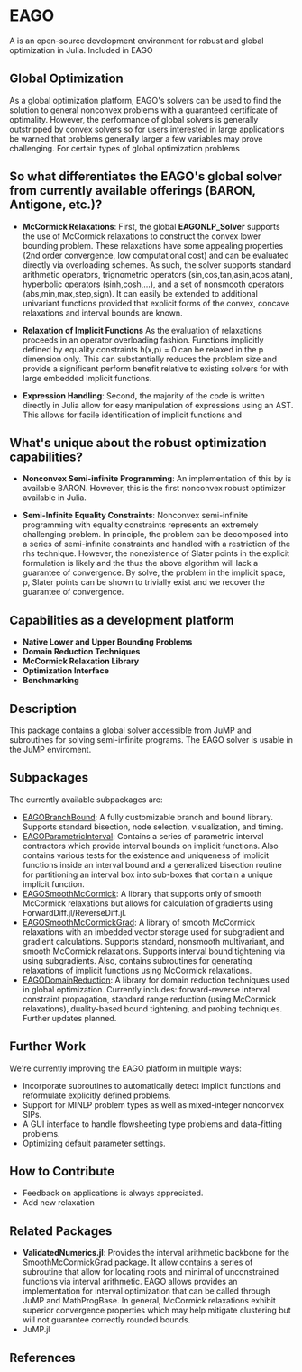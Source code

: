 # EAGO
A is an open-source development environment for robust and global optimization in Julia. Included in EAGO 

## Global Optimization

As a global optimization platform, EAGO's solvers can be used to find the solution to general nonconvex problems with a guaranteed certificate of optimality. However, the performance of global solvers is generally outstripped by convex solvers so for users interested in large applications be warned that problems generally larger a few variables may prove challenging. For certain types of global optimization problems 

## So what differentiates the EAGO's global solver from currently available offerings (BARON, Antigone, etc.)?

- **McCormick Relaxations**:
First, the global **EAGONLP_Solver** supports the use of McCormick relaxations to construct the convex lower bounding problem. These relaxations have some appealing properties (2nd order convergence, low computational cost) and can be evaluated directly via overloading schemes. As such, the solver supports standard arithmetic operators, trignometric operators (sin,cos,tan,asin,acos,atan), hyperbolic operators (sinh,cosh,...), and a set of nonsmooth operators (abs,min,max,step,sign). It can easily be extended to additional univariant functions provided that explicit forms of the convex, concave relaxations and interval bounds are known.

- **Relaxation of Implicit Functions** As the evaluation of relaxations proceeds in an operator overloading fashion. Functions implicitly defined by equality constraints h(x,p) = 0 can be relaxed in the p dimension only. This can substantially reduces the problem size and provide a significant perform benefit relative to existing solvers for with large embedded implicit functions.

- **Expression Handling**:
Second, the majority of the code is written directly in Julia allow for easy manipulation of expressions using an AST. This allows for facile identification of implicit functions and 

## What's unique about the robust optimization capabilities?

- **Nonconvex Semi-infinite Programming**: An implementation of this by is available BARON. However, this is the first nonconvex robust optimizer available in Julia. 

- **Semi-Infinite Equality Constraints**: Nonconvex semi-infinite programming with equality constraints represents an extremely challenging problem. In principle, the problem can be decomposed into a series of semi-infinite constraints and handled with a restriction of the rhs technique. However, the nonexistence of Slater points in the explicit formulation is likely and the thus the above algorithm will lack a guarantee of convergence. By solve, the problem in the implicit space, p, Slater points can be shown to trivially exist and we recover the guarantee of convergence.

## Capabilities as a development platform

- **Native Lower and Upper Bounding Problems**
- **Domain Reduction Techniques**
- **McCormick Relaxation Library**
- **Optimization Interface**
- **Benchmarking**

## Description
This package contains a global solver accessible from JuMP and subroutines for solving semi-infinite programs. The EAGO solver is usable in the JuMP enviroment.

## Subpackages
The currently available subpackages are:
- [EAGOBranchBound](https://github.com/MatthewStuber/EAGOSmoothMcCormick): A fully customizable branch and bound library. Supports standard bisection, node selection, visualization, and timing.
- [EAGOParametricInterval](https://github.com/MatthewStuber/EAGOParametricInterval): Contains a series of parametric interval contractors which provide interval bounds on implicit functions. Also contains various tests for the existence and uniqueness of implicit functions inside an interval bound and a generalized bisection routine for partitioning an interval box into sub-boxes that contain a unique implicit function. 
- [EAGOSmoothMcCormick](https://github.com/MatthewStuber/EAGOSmoothMcCormick): A library that supports only of smooth McCormick relaxations but allows for calculation of gradients using ForwardDiff.jl/ReverseDiff.jl.
- [EAGOSmoothMcCormickGrad](https://github.com/MatthewStuber/EAGOSmoothMcCormickGrad): A library of smooth McCormick relaxations with an imbedded vector storage used for subgradient and gradient calculations. Supports standard, nonsmooth multivariant, and smooth McCormick relaxations. Supports interval bound tightening via using subgradients. Also, contains subroutines for generating relaxations of implicit functions using McCormick relaxations.
- [EAGODomainReduction](https://github.com/MatthewStuber/EAGODomainReduction): A library for domain reduction techniques used in global optimization. Currently includes: forward-reverse interval constraint propagation, standard range reduction (using McCormick relaxations), duality-based bound tightening, and probing techniques. Further updates planned.

## Further Work
We're currently improving the EAGO platform in multiple ways:
- Incorporate subroutines to automatically detect implicit functions and reformulate explicitly defined problems.
- Support for MINLP problem types as well as mixed-integer nonconvex SIPs.
- A GUI interface to handle flowsheeting type problems and data-fitting problems. 
- Optimizing default parameter settings.

## How to Contribute

- Feedback on applications is always appreciated. 
- Add new relaxation

## Related Packages

- **ValidatedNumerics.jl**: Provides the interval arithmetic backbone for the SmoothMcCormickGrad package. It allow contains a series of subroutine that allow for locating roots and minimal of unconstrained functions via interval arithmetic. EAGO allows provides an implementation for interval optimization that can be called through JuMP and MathProgBase. In general, McCormick relaxations exhibit superior convergence properties which may help mitigate clustering but will not guarantee correctly rounded bounds.    
- JuMP.jl

## References

